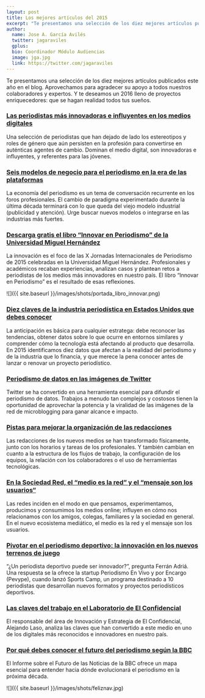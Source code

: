 ```yaml
---
layout: post
title: Los mejores artículos del 2015
excerpt: "Te presentamos una selección de los diez mejores artículos publicados este año en el blog. Aprovechamos para agradecer su apoyo a todos nuestros colaboradores y expertos. Y te deseamos un 2016 lleno de proyectos enriquecedores: que se hagan realidad todos tus sueños."
author:
  name: Jose A. García Avilés
  twitter: jagaraviles
  gplus:  
  bio: Coordinador Módulo Audiencias
  image: jga.jpg
  link: https://twitter.com/jagaraviles
---
```

Te presentamos una selección de los diez mejores artículos publicados este año en el blog. Aprovechamos para agradecer su apoyo a todos nuestros colaboradores y expertos. Y te deseamos un 2016 lleno de proyectos enriquecedores: que se hagan realidad todos tus sueños. 

### [**Las periodistas más innovadoras e influyentes en los medios digitales**](http://mip.umh.es/blog/2015/11/15/periodistas-innovadoras-influyentes/)

Una selección de periodistas que han dejado de lado los estereotipos y roles de género que aún persisten en la profesión para convertirse en auténticas agentes de cambio. Dominan el medio digital, son innovadoras e influyentes, y referentes para las jóvenes.  

### [**Seis modelos de negocio para el periodismo en la era de las plataformas**](http://mip.umh.es/blog/2015/10/12/seis-modelos-negocio-periodismo-plataformas/)

La economía del periodismo es un tema de conversación recurrente en los foros profesionales. El cambio de paradigma experimentado durante la última década terminará con lo que queda del viejo modelo industrial (publicidad y atención). Urge buscar nuevos modelos o integrarse en las industrias más fuertes. 

### [**Descarga gratis el libro “Innovar en Periodismo” de la Universidad Miguel Hernández**](http://mip.umh.es/blog/2015/11/23/innovacion-libro-jornadas-periodismo/)

La innovación es el foco de las X Jornadas Internacionales de Periodismo de 2015 celebradas en la Universidad Miguel Hernández. Profesionales y académicos recaban experiencias, analizan casos y plantean retos a periodistas de los medios más innovadores en nuestro país. El libro “Innovar en Periodismo” es el resultado de esas reflexiones.

![]({{ site.baseurl }}/images/shots/portada_libro_innovar.png)

### [**Diez claves de la industria periodística en Estados Unidos que debes conocer**](http://mip.umh.es/blog/2015/05/11/diez-datos-industria-periodismo/)

La anticipación es básica para cualquier estratega: debe reconocer las tendencias, obtener datos sobre lo que ocurre en entornos similares y comprender cómo la tecnología está afectando al producto que desarrolla. En 2015 identificamos diez datos que afectan a la realidad del periodismo y de la industria que lo financia, y que merece la pena conocer antes de lanzar o renovar un proyecto periodístico.

### [**Periodismo de datos en las imágenes de Twitter**](http://mip.umh.es/blog/2015/12/08/periodismo-datos-images-twitter/)

Twitter se ha convertido en una herramienta esencial para difundir el periodismo de datos. Trabajos a menudo tan complejos y costosos tienen la oportunidad de aprovechar la potencia y la viralidad de las imágenes de la red de microblogging para ganar alcance e impacto. 

### [**Pistas para mejorar la organización de las redacciones**](http://mip.umh.es/blog/2015/11/08/pistas-mejorar-organizacion-redacciones/)

Las redacciones de los nuevos medios se han transformado físicamente, junto con los horarios y tareas de los profesionales. Y también  cambian en cuanto a la estructura de los flujos de trabajo, la configuración de los equipos, la relación con los colaboradores o el uso de herramientas tecnológicas.

### [**En la Sociedad Red, el “medio es la red” y el “mensaje son los usuarios“**](http://mip.umh.es/blog/2015/04/24/comunicar-sociedad-red/)

Las redes inciden en el modo en que pensamos, experimentamos, producimos y consumimos los medios online; influyen en cómo nos relacionamos con los amigos, colegas, familiares y la sociedad en general. En el nuevo ecosistema mediático, el medio es la red y el mensaje son los usuarios.

### [**Pivotar en el periodismo deportivo: la innovación en los nuevos terrenos de juego**](http://mip.umh.es/blog/2015/03/05/innovacion-periodismo-deportivo/)

“¿Un periodista deportivo puede ser innovador?”, pregunta Ferrán Adriá. Una respuesta se la ofrece la startup Periodismo En Vivo y por Encargo (Pevype), cuando lanzó Sports Camp, un programa destinado a 10 periodistas que desarrollan nuevos formatos y proyectos periodísticos deportivos.

### [**Las claves del trabajo en el Laboratorio de El Confidencial**](http://mip.umh.es/blog/2015/11/01/claves-trabajo-el-confindencial-trabajo/)

El responsable del área de Innovación y Estrategia de El Confidencial, Alejando Laso, analiza las claves que han convertido a este medio en uno de los digitales más reconocidos e innovadores en nuestro país. 

### [**Por qué debes conocer el futuro del periodismo según la BBC**](http://mip.umh.es/blog/2015/02/08/futuro-periodismo-bbc/)

El Informe sobre el Futuro de las Noticias de la BBC ofrece un mapa esencial para entender hacia dónde evolucionará el periodismo en la próxima década. 

![]({{ site.baseurl }}/images/shots/feliznav.jpg)


